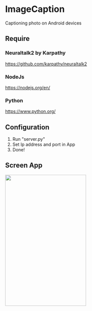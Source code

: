 # ImageCaption
Captioning photo on Android devices

## Require

### Neuraltalk2 by Karpathy
https://github.com/karpathy/neuraltalk2

### NodeJs
https://nodejs.org/en/

### Python
https://www.python.org/

## Configuration
1) Run "server.py" <br>
2) Set Ip address and port in App <br>
3) Done!

## Screen App

<a href="url"><img src="https://jpx2ya.bn1302.livefilestore.com/y3mlLp94dLI1ZnVR41oORCSy2MQMoYokFq0Q-M8RfsAuqlGfG5DGzrUh5Kgg-1zZBW5bPeYvDO9q9aI_fhIezoMam5EcKqVhKX8rB3w1pfJeewq9rpwQnUtRchfXHp5Fa3Itcdatr6Ni7H5XxGkiCHcXXgQqMHVmwcZ2petUtExGA0?width=424&height=754&cropmode=none" align="left" height="420" width="260" ></a>
